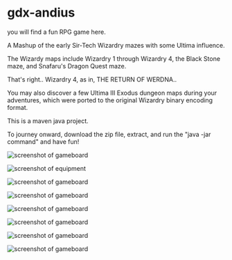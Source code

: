 gdx-andius
=========

you will find a fun RPG game here.

A Mashup of the early Sir-Tech Wizardry mazes with some Ultima influence.

The Wizardy maps include Wizardry 1 through Wizardry 4, the Black Stone maze, and Snafaru's Dragon Quest maze.

That's right.. Wizardry 4, as in, THE RETURN OF WERDNA..

You may also discover a few Ultima III Exodus dungeon maps during your adventures, which were ported to the original Wizardry binary encoding format.

This is a maven java project.

To journey onward, download the zip file, extract, and run the "java -jar command" and have fun!

![screenshot of gameboard](https://raw.github.com/pantinor/gdx-andius/master/preview1.png)

![screenshot of equipment](https://raw.github.com/pantinor/gdx-andius/master/preview2.png)

![screenshot of gameboard](https://raw.github.com/pantinor/gdx-andius/master/preview3.png)

![screenshot of gameboard](https://raw.github.com/pantinor/gdx-andius/master/preview4.png)

![screenshot of gameboard](https://raw.github.com/pantinor/gdx-andius/master/preview5.png)

![screenshot of gameboard](https://raw.github.com/pantinor/gdx-andius/master/preview6.png)

![screenshot of gameboard](https://raw.github.com/pantinor/gdx-andius/master/preview7.png)

![screenshot of gameboard](https://raw.github.com/pantinor/gdx-andius/master/preview8.png)